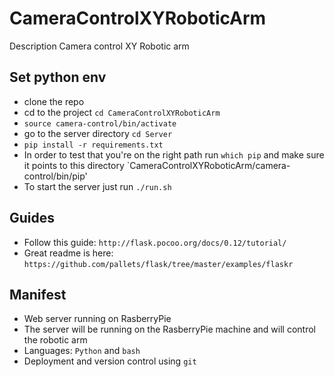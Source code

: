 # CameraControlXYRoboticArm
  Description Camera control XY Robotic arm

## Set python env
  - clone the repo
  - cd to the project `cd CameraControlXYRoboticArm`
  - `source camera-control/bin/activate`
  - go to the server directory `cd Server`
  - `pip install -r requirements.txt`
  - In order to test that you're on the right path run `which pip` and make sure it points to this directory `CameraControlXYRoboticArm/camera-control/bin/pip'
  - To start the server just run `./run.sh`

## Guides 
  - Follow this guide: `http://flask.pocoo.org/docs/0.12/tutorial/`
  - Great readme is here: `https://github.com/pallets/flask/tree/master/examples/flaskr`

## Manifest
  - Web server running on RasberryPie
  - The server will be running on the RasberryPie machine and will control the robotic arm
  - Languages: `Python` and `bash`
  - Deployment and version control using `git`
